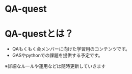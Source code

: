 # QA-quest

# QA-questとは？
- QAもくもく会メンバーに向けた学習用のコンテンツです。
- GASやpythonでの課題を提供する予定です。


※詳細なルールや運用などは随時更新していきます
